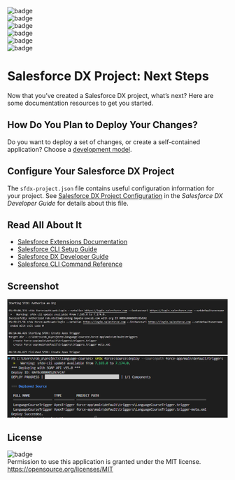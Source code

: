 ![badge](https://img.shields.io/github/languages/top/ratalla816/language-courses)
  <br> 
  ![badge](https://img.shields.io/github/languages/count/ratalla816/language-courses)
  <br>
  ![badge](https://img.shields.io/github/issues/ratalla816/language-courses)
  <br>
  ![badge](https://img.shields.io/github/issues-closed/ratalla816/language-courses)
  <br>
  ![badge](https://img.shields.io/github/last-commit/ratalla816/language-courses)
  <br>
  ![badge](https://img.shields.io/badge/license-MIT-important)

# Salesforce DX Project: Next Steps

Now that you’ve created a Salesforce DX project, what’s next? Here are some documentation resources to get you started.

## How Do You Plan to Deploy Your Changes?

Do you want to deploy a set of changes, or create a self-contained application? Choose a [development model](https://developer.salesforce.com/tools/vscode/en/user-guide/development-models).

## Configure Your Salesforce DX Project

The `sfdx-project.json` file contains useful configuration information for your project. See [Salesforce DX Project Configuration](https://developer.salesforce.com/docs/atlas.en-us.sfdx_dev.meta/sfdx_dev/sfdx_dev_ws_config.htm) in the _Salesforce DX Developer Guide_ for details about this file.

## Read All About It

- [Salesforce Extensions Documentation](https://developer.salesforce.com/tools/vscode/)
- [Salesforce CLI Setup Guide](https://developer.salesforce.com/docs/atlas.en-us.sfdx_setup.meta/sfdx_setup/sfdx_setup_intro.htm)
- [Salesforce DX Developer Guide](https://developer.salesforce.com/docs/atlas.en-us.sfdx_dev.meta/sfdx_dev/sfdx_dev_intro.htm)
- [Salesforce CLI Command Reference](https://developer.salesforce.com/docs/atlas.en-us.sfdx_cli_reference.meta/sfdx_cli_reference/cli_reference.htm)

## Screenshot
  ![Screenshot](./assets/images/start-to-finish.jpg)
  <br>
  ![Screenshot](./assets/images/trigger-deployment.jpg)
  <br>

## License
  ![badge](https://img.shields.io/badge/license-MIT-important)
  <br>
  Permission to use this application is granted under the MIT license. <https://opensource.org/licenses/MIT>